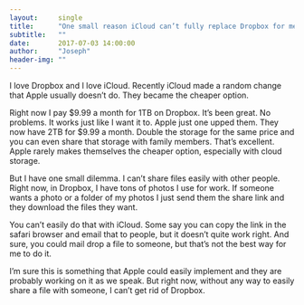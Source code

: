 ```yaml
---
layout:     single
title:      "One small reason iCloud can’t fully replace Dropbox for me."
subtitle:   ""
date:       2017-07-03 14:00:00
author:     "Joseph"
header-img: ""
---
```


I love Dropbox and I love iCloud. Recently iCloud made a random change that Apple usually doesn’t do. They became the cheaper option. 

Right now I pay $9.99 a month for 1TB on Dropbox. It’s been great. No problems. It works just like I want it to. Apple just one upped them. They now have 2TB for $9.99 a month. Double the storage for the same price and you can even share that storage with family members. That’s excellent. Apple rarely makes themselves the cheaper option, especially with cloud storage. 

But I have one small dilemma. I can’t share files easily with other people. Right now, in Dropbox, I have tons of photos I use for work. If someone wants a photo or a folder of my photos I just send them the share link and they download the files they want.

You can’t easily do that with iCloud. Some say you can copy the link in the safari browser and email that to people, but it doesn’t quite work right. And sure, you could mail drop a file to someone, but that’s not the best way for me to do it. 

I’m sure this is something that Apple could easily implement and they are probably working on it as we speak. But right now, without any way to easily share a file with someone, I can’t get rid of Dropbox. 
